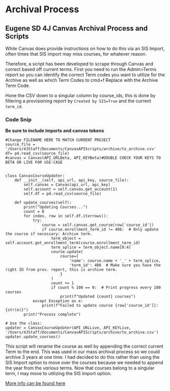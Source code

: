 # Archival Process
## Eugene SD 4J Canvas Archival Process and Scripts ##


While Canvas does provide instructions on how to do this via an SIS Import, often times that SIS import may miss courses, for whatever reason. 

Therefore, a script has been developed to scrape through Canvas and correct based off current terms. 
First you need to run the Admin>Terms report so you can identify the correct Term codes you want to utilize for the Archive as well as which Term Codes to cmd+f Replace with the Archive Term Code. 

Hone the CSV down to a singular column by course_ids, this is done by filtering a provisioning report by `Created by SIS=True` and the current `term_id`.   


### Code Snip ##
**Be sure to include imports and canvas tokens**

    #Change FILENAME HERE TO MATCH CURRENT PROJECT
    source_file = '/Users/4JStaff/Documents/CanvasAPIScripts/archive/to_archive.csv'
    df= pd.read_csv(source_file)
    #canvas = Canvas(API_URLBeta, API_KEYBeta)#DOUBLE CHECK YOUR KEYS TO BETA OR LIVE FOR USE-CASE


    class CanvasCourseUpdater:
        def __init__(self, api_url, api_key, source_file):
            self.canvas = Canvas(api_url, api_key)
            self.account = self.canvas.get_account(1)
            self.df = pd.read_csv(source_file)

        def update_courses(self):
            print("Updating Courses...")
            count = 0
            for index, row in self.df.iterrows():
                try:
                    course = self.canvas.get_course(row['course_id'])
                    if course.enrollment_term_id != 406:  # Only update the course if necessary: Archive term. 
                        term_object = self.account.get_enrollment_term(course.enrollment_term_id)
                        term_splice = term_object.name[0:4]
                        course.update(
                            course={
                                'name': course.name + '_' + term_splice,
                                'term_id': 406  # Make sure you have the right ID from prov. report, this is archive term.
                            }
                        )
                        count += 1
                        if count % 100 == 0:  # Print progress every 100 courses
                            print(f"Updated {count} courses")
                except Exception as e:
                    print(f"Failed to update course {row['course_id']}: {str(e)}")
            print("Process complete")

    # Use the class:
    updater = CanvasCourseUpdater(API_URLLive, API_KEYLive, '/Users/4JStaff/Documents/CanvasAPIScripts/archive/to_archive.csv')
    updater.update_courses()

This script will rename the course as well by appending the correct current Term to the end. This was used in our mass archival process so we could archive 3 years at one time. I had decided to do this rather than using the SIS Import option to move over the courses because we needed to append the year from the *various* terms. Now that courses belong to a singular term, I may move to utilizing the SIS Import option. 

[More info can be found here](CanvasScripts/Supporting_Files/move_courses.pdf)